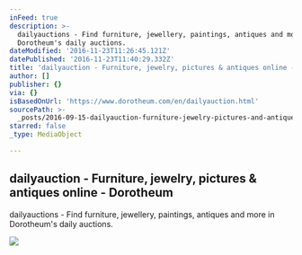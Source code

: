 ```yaml
---
inFeed: true
description: >-
  dailyauctions - Find furniture, jewellery, paintings, antiques and more in
  Dorotheum's daily auctions.
dateModified: '2016-11-23T11:26:45.121Z'
datePublished: '2016-11-23T11:40:29.332Z'
title: 'dailyauction - Furniture, jewelry, pictures & antiques online - Dorotheum'
author: []
publisher: {}
via: {}
isBasedOnUrl: 'https://www.dorotheum.com/en/dailyauction.html'
sourcePath: >-
  _posts/2016-09-15-dailyauction-furniture-jewelry-pictures-and-antiques-onlin.md
starred: false
_type: MediaObject

---
```

<article style=""><h1>dailyauction - Furniture, jewelry, pictures &amp; antiques online - Dorotheum</h1><p>dailyauctions - Find furniture, jewellery, paintings, antiques and more in Dorotheum's daily auctions.</p><img src="https://www.dorotheum.com/fileadmin/uploads/tx_ogkatalogebe/kataloge_images/194_22449_3.jpg" /></article>